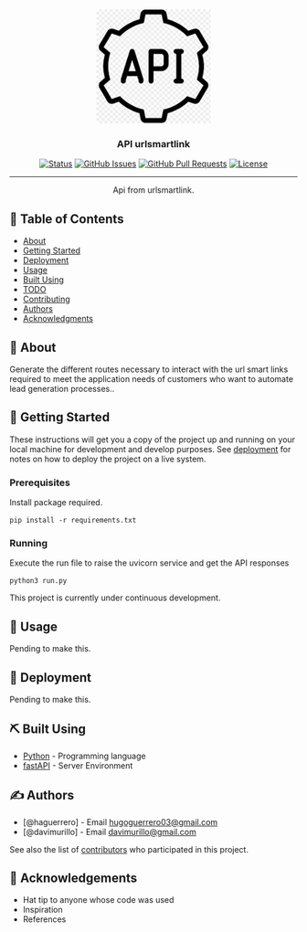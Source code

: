 <p align="center">
  <a href="" rel="noopener">
 <img width=200px height=200px src="https://github.com/DaironodeDev/apis_urlsmartlink/blob/main/favicon.ico" alt="Project logo"></a>
</p>

<h3 align="center">API urlsmartlink</h3>

<div align="center">

[![Status](https://img.shields.io/badge/status-active-success.svg)]()
[![GitHub Issues](https://img.shields.io/badge/issue-0-brightgreen)](https://github.com/DaironodeDev/apis_urlsmartlink/issues)
[![GitHub Pull Requests](https://img.shields.io/github/issues-pr/kylelobo/The-Documentation-Compendium.svg)](https://github.com/DaironodeDev/apis_urlsmartlink/pulls)
[![License](https://img.shields.io/badge/license-MIT-blue.svg)](/LICENSE)

</div>

---

<p align="center"> Api from urlsmartlink.
    <br> 
</p>

## 📝 Table of Contents

- [About](#about)
- [Getting Started](#getting_started)
- [Deployment](#deployment)
- [Usage](#usage)
- [Built Using](#built_using)
- [TODO](../TODO.md)
- [Contributing](../CONTRIBUTING.md)
- [Authors](#authors)
- [Acknowledgments](#acknowledgement)

## 🧐 About <a name = "about"></a>

Generate the different routes necessary to interact with the url smart links required to meet the application needs of customers who want to automate lead generation processes..

## 🏁 Getting Started <a name = "getting_started"></a>

These instructions will get you a copy of the project up and running on your local machine for development and develop purposes. See [deployment](#deployment) for notes on how to deploy the project on a live system.

### Prerequisites

Install package required.

```
pip install -r requirements.txt
```

### Running

Execute the run file to raise the uvicorn service and get the API responses

```
python3 run.py
```

This project is currently under continuous development.

<!-- ## 🔧 Running the tests <a name = "tests"></a>

Explain how to run the automated tests for this system.

### Break down into end to end tests

Explain what these tests test and why

```
Give an example 
```
 
### And coding style tests

Explain what these tests test and why

```
Give an example
```-->

## 🎈 Usage <a name="usage"></a>

Pending to make this.

## 🚀 Deployment <a name = "deployment"></a>

Pending to make this.

## ⛏️ Built Using <a name = "built_using"></a>

<!-- - [MongoDB](https://www.mongodb.com/) - Database -->
- [Python](https://www.python.org/) - Programming language
- [fastAPI](https://fastapi.tiangolo.com/) - Server Environment

## ✍️ Authors <a name = "authors"></a>

- [@haguerrero] - Email <hugoguerrero03@gmail.com>
- [@davimurillo] - Email <davimurillo@gmail.com>

See also the list of [contributors](https://github.com/DaironodeDev/apis_urlsmartlink/graphs/contributors) who participated in this project.

## 🎉 Acknowledgements <a name = "acknowledgement"></a>

- Hat tip to anyone whose code was used
- Inspiration
- References
